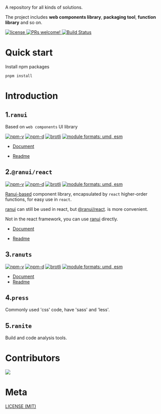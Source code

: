 A repository for all kinds of solutions.

The project includes **web components library**, **packaging tool**, **function library** and so on.

<a href="https://github.com/chaxus/ran">
    <img src="https://img.shields.io/badge/license-MIT-blue.svg" alt="license">
</a>
<a href="https://github.com/chaxus/ran">
    <img src="https://img.shields.io/badge/PRs-welcome-brightgreen.svg?style=flat" alt="PRs welcome!" />
</a>
<a href="https://github.com/chaxus/ran"><img src="https://img.shields.io/github/actions/workflow/status/chaxus/ran/ci.yml" alt="Build Status"></a>

<!-- <a href="https://github.com/chaxus/ran">
    <img src="https://img.shields.io/github/contributors/chaxus/ran" alt="contributors">
</a>
<a href="https://github.com/chaxus/ran">
    <img src="https://img.shields.io/github/forks/chaxus/ran" alt="forks">
</a>
<a href="https://github.com/chaxus/ran">
    <img src="https://img.shields.io/github/stars/chaxus/ran" alt="stars">
</a>
<a href="https://github.com/chaxus/ran">
    <img src="https://img.shields.io/badge/module%20formats-umd%2C%20esm-green.svg" alt="module formats: umd, esm">
</a> -->

# Quick start

Install npm packages

```console
pnpm install
```

# Introduction

## 1.`ranui`

Based on `web components` UI library

<a href="https://github.com/chaxus/ran"><img src="https://img.shields.io/npm/v/ranui.svg" alt="npm-v"></a>
<a href="https://github.com/chaxus/ran"><img src="https://img.shields.io/npm/dt/ranui.svg" alt="npm-d"></a>
<a href="https://github.com/chaxus/ran"><img src="https://img.badgesize.io/https:/unpkg.com/ranui/dist/umd/index.umd.cjs?label=brotli&compression=brotli" alt="brotli"></a>
<a href="https://github.com/chaxus/ran"><img src="https://img.shields.io/badge/module%20formats-umd%2C%20esm-green.svg" alt="module formats: umd, esm"></a>

- [Document](https://chaxus.github.io/ran/src/ranui/)

- [Readme](https://github.com/chaxus/ran/tree/main/packages/ranui)

## 2.`@ranui/react`

<a href="https://github.com/chaxus/ran"><img src="https://img.shields.io/npm/v/@ranui/react.svg" alt="npm-v"></a>
<a href="https://github.com/chaxus/ran"><img src="https://img.shields.io/npm/dt/@ranui/react.svg" alt="npm-d"></a>
<a href="https://github.com/chaxus/ran"><img src="https://img.badgesize.io/https:/unpkg.com/@ranui/react/dist/umd/index.umd.cjs?label=brotli&compression=brotli" alt="brotli"></a>
<a href="https://github.com/chaxus/ran"><img src="https://img.shields.io/badge/module%20formats-umd%2C%20esm-green.svg" alt="module formats: umd, esm"></a>

[Ranui-based](https://www.npmjs.com/package/ranui) component library, encapsulated by `react` higher-order functions, for easy use in `react`.

[ranui](https://www.npmjs.com/package/ranui) can still be used in react, but [@ranui/react](https://www.npmjs.com/package/@ranui/react). is more convenient.

Not in the react framework, you can use [ranui](https://www.npmjs.com/package/ranui) directly.

- [Document](https://chaxus.github.io/ran/src/ranui/)

- [Readme](https://github.com/chaxus/ran/tree/main/packages/ranui-react)

## 3.`ranuts`

<a href="https://github.com/chaxus/ran"><img src="https://img.shields.io/npm/v/ranuts.svg" alt="npm-v"></a>
<a href="https://github.com/chaxus/ran"><img src="https://img.shields.io/npm/dt/ranuts.svg" alt="npm-d"></a>
<a href="https://github.com/chaxus/ran"><img src="https://img.badgesize.io/https:/unpkg.com/ranuts/dist/index.umd.cjs?label=brotli&compression=brotli" alt="brotli"></a>
<a href="https://github.com/chaxus/ran"><img src="https://img.shields.io/badge/module%20formats-umd%2C%20esm-green.svg" alt="module formats: umd, esm"></a>


- [Document](https://chaxus.github.io/ran/src/ranuts)
- [Readme](https://github.com/chaxus/ran/tree/main/packages/ranuts)

## 4.`press`

Commonly used 'css' code, have 'sass' and 'less'.

## 5.`ranite`

Build and code analysis tools.

# Contributors

<a href="https://github.com/chaxus/ran/graphs/contributors">
  <img src="https://contrib.rocks/image?repo=chaxus/ran" />
</a>

# Meta

[LICENSE (MIT)](/LICENSE)

